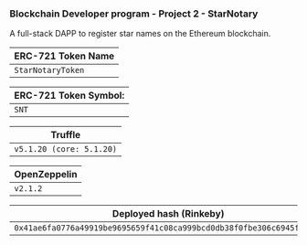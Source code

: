 ### Blockchain Developer program - Project 2 - StarNotary

A full-stack DAPP to register star names on the Ethereum blockchain.

| ERC-721 Token Name |
| ------------------ |
| `StarNotaryToken`  |

| ERC-721 Token Symbol: |
| --------------------- |
| `SNT`                 |

| Truffle                  |
| ------------------------ |
| `v5.1.20 (core: 5.1.20)` |

| OpenZeppelin |
| ------------ |
| `v2.1.2`     |

| Deployed hash (Rinkeby)                                              |
| -------------------------------------------------------------------- |
| `0x41ae6fa0776a49919be9695659f41c08ca999bcd0db38f0fbe306c6945fb7eb6` |
